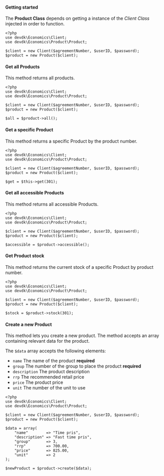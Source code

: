#### Getting started
The **Product Class** depends on getting a instance of the *Client Class* injected in order to function.

    <?php
    use devdk\Economics\Client;
    use devdk\Economics\Product\Product;

    $client = new Client($agreementNumber, $userID, $password);
    $product = new Product($client);

#### Get all Products
This method returns all products.

    <?php
    use devdk\Economics\Client;
    use devdk\Economics\Product\Product;

    $client = new Client($agreementNumber, $userID, $password);
    $product = new Product($client);

    $all = $product->all();

#### Get a specific Product
This method returns a specific Product by the product number.

    <?php
    use devdk\Economics\Client;
    use devdk\Economics\Product\Product;

    $client = new Client($agreementNumber, $userID, $password);
    $product = new Product($client);

    $get = $this->get(301);

#### Get all accessible Products
This method returns all accessible Products.

    <?php
    use devdk\Economics\Client;
    use devdk\Economics\Product\Product;

    $client = new Client($agreementNumber, $userID, $password);
    $product = new Product($client);

    $accessible = $product->accessible();

#### Get Product stock
This method returns the current stock of a specific Product by product number.

    <?php
    use devdk\Economics\Client;
    use devdk\Economics\Product\Product;

    $client = new Client($agreementNumber, $userID, $password);
    $product = new Product($client);

    $stock = $product->stock(301);

#### Create a new Product
This method lets you create a new product. The method accepts an array containing relevant data for the product.

The `$data` array accepts the following elements:

* `name` The name of the product **required**
* `group` The number of the group to place the product **required**
* `description` The product description
* `rrp` The recommended retail price
* `price` The product price
* `unit` The number of the unit to use

```
<?php
use devdk\Economics\Client;
use devdk\Economics\Product\Product;

$client = new Client($agreementNumber, $userID, $password);
$product = new Product($client);

$data = array(
    "name"        => "Time pris",
    "description" => "Fast time pris",
    "group"       => 3,
    "rrp"         => 700.00,
    "price"       => 825.00,
    "unit"        => 2
);

$newProduct = $product->create($data);
```